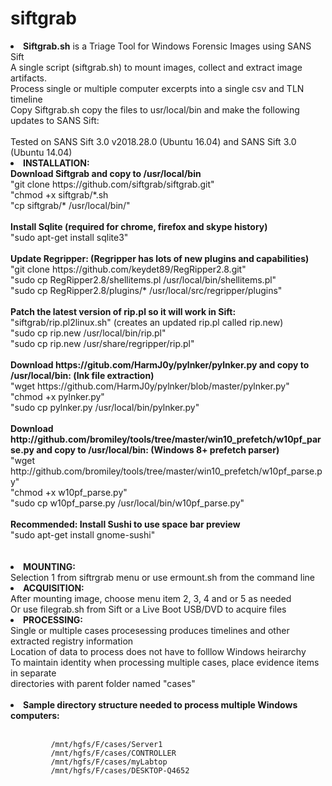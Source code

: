 # siftgrab
<li><b>Siftgrab.sh</b> is a Triage Tool for Windows Forensic Images using SANS Sift</li>
A single script (siftgrab.sh) to mount images, collect and extract image artifacts.<br>  
Process single or multiple computer excerpts into a single csv and TLN timeline<br>
Copy Siftgrab.sh copy the files to usr/local/bin and make the following updates to SANS Sift:<br><br>
Tested on SANS Sift 3.0 v2018.28.0 (Ubuntu 16.04) and SANS Sift 3.0 (Ubuntu 14.04)<br> 
<li><b>INSTALLATION:</b><br>
<b>Download Siftgrab and copy to /usr/local/bin</b><br>
    "git clone https://github.com/siftgrab/siftgrab.git"<br>
    "chmod +x siftgrab/*.sh <br>
    "cp siftgrab/* /usr/local/bin/" <br><br>
<b>Install Sqlite (required for chrome, firefox and skype history)</b><br>
    "sudo apt-get install sqlite3"<br><br>
<b>Update Regripper: (Regripper has lots of new plugins and capabilities)</b><br>
    "git clone https://github.com/keydet89/RegRipper2.8.git"<br>
    "sudo cp RegRipper2.8/shellitems.pl /usr/local/bin/shellitems.pl"<br>
    "sudo cp RegRipper2.8/plugins/* /usr/local/src/regripper/plugins"<br><br>
<b>Patch the latest version of rip.pl so it will work in Sift:  </b><br>
    "siftgrab/rip.pl2linux.sh" (creates an updated rip.pl called rip.new)<br> 
    "sudo cp rip.new /usr/local/bin/rip.pl"<br>
    "sudo cp rip.new /usr/share/regripper/rip.pl"<br><br>
<b>Download https://gitub.com/HarmJ0y/pylnker/pylnker.py and copy to /usr/local/bin:  (lnk file extraction)</b><br>
    "wget https://github.com/HarmJ0y/pylnker/blob/master/pylnker.py"<br>
    "chmod +x pylnker.py"<br>
    "sudo cp pylnker.py /usr/local/bin/pylnker.py"<br><br>
<b>Download http://github.com/bromiley/tools/tree/master/win10_prefetch/w10pf_parse.py and copy to /usr/local/bin:  (Windows 8+ prefetch parser)</b><br>
    "wget http://github.com/bromiley/tools/tree/master/win10_prefetch/w10pf_parse.py"<br>
    "chmod +x w10pf_parse.py"<br>
    "sudo cp w10pf_parse.py /usr/local/bin/w10pf_parse.py"<br><br>
<b>Recommended: Install Sushi to use space bar preview</b><br>
    "sudo apt-get install gnome-sushi"<br><br><br>
<li><b>MOUNTING:</li></b>
    Selection 1 from siftrgrab menu or use ermount.sh from the command line<br>
<li><b>ACQUISITION:</li></b>
After mounting image, choose menu item 2, 3, 4 and or 5 as needed<br>
Or use filegrab.sh from Sift or a Live Boot USB/DVD to acquire files<br> 
<li><b>PROCESSING:</li></b>
Single or multiple cases procesessing produces timelines and other extracted registry information<br>
Location of data to process does not have to folllow Windows heirarchy<br>
To maintain identity when processing multiple cases, place evidence items in separate <br>
directories with parent folder named "cases"<br><br> 

<li><b>Sample directory structure needed to process multiple Windows computers:</li><br></b>
                 
             /mnt/hgfs/F/cases/Server1
             /mnt/hgfs/F/cases/CONTROLLER
             /mnt/hgfs/F/cases/myLabtop
             /mnt/hgfs/F/cases/DESKTOP-Q4652
